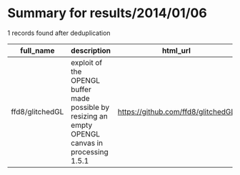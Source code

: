
# Summary for results/2014/01/06
    
1 records found after deduplication

| full_name | description | html_url | matched_list | matched_count | pushed_at | size | stargazers_count | language | forks_count | vul_ids |
|-----------------|---------------------------------------------------------------------------------------------------|------------------------------------|----------------|-----------------|---------------------------|--------|--------------------|------------|---------------|-----------|
| ffd8/glitchedGL | exploit of the OPENGL buffer made possible by resizing an empty OPENGL canvas in processing 1.5.1 | https://github.com/ffd8/glitchedGL | ['exploit'] | 1 | 2014-01-06 21:29:53+00:00 | 132 | 8 | Processing | 0 | [] |
